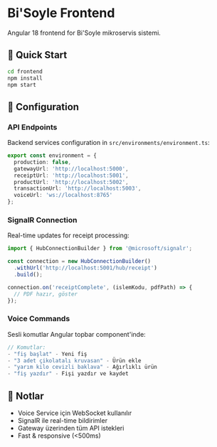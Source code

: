 # Bi'Soyle Frontend

Angular 18 frontend for Bi'Soyle mikroservis sistemi.

## 🚀 Quick Start

```bash
cd frontend
npm install
npm start
```

## 🔧 Configuration

### API Endpoints

Backend services configuration in `src/environments/environment.ts`:

```typescript
export const environment = {
  production: false,
  gatewayUrl: 'http://localhost:5000',
  receiptUrl: 'http://localhost:5001',
  productUrl: 'http://localhost:5002',
  transactionUrl: 'http://localhost:5003',
  voiceUrl: 'ws://localhost:8765'
};
```

### SignalR Connection

Real-time updates for receipt processing:

```typescript
import { HubConnectionBuilder } from '@microsoft/signalr';

const connection = new HubConnectionBuilder()
  .withUrl('http://localhost:5001/hub/receipt')
  .build();

connection.on('receiptComplete', (islemKodu, pdfPath) => {
  // PDF hazır, göster
});
```

### Voice Commands

Sesli komutlar Angular topbar component'inde:

```typescript
// Komutlar:
- "fiş başlat" - Yeni fiş
- "3 adet çikolatalı kruvasan" - Ürün ekle
- "yarım kilo cevizli baklava" - Ağırlıklı ürün
- "fiş yazdır" - Fişi yazdır ve kaydet
```

## 📝 Notlar

- Voice Service için WebSocket kullanılır
- SignalR ile real-time bildirimler
- Gateway üzerinden tüm API istekleri
- Fast & responsive (<500ms)





